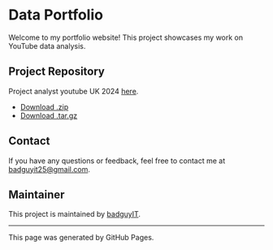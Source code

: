 # Data Portfolio

Welcome to my portfolio website! This project showcases my work on YouTube data analysis.

## Project Repository

Project analyst youtube UK 2024 [here](https://github.com/badguyIT/youtuber_uk).
- [Download .zip](https://github.com/badguyIT/youtuber_uk/archive/refs/heads/main.zip)
- [Download .tar.gz](https://github.com/badguyIT/youtuber_uk/archive/refs/heads/main.tar.gz)

## Contact

If you have any questions or feedback, feel free to contact me at [badguyit25@gmail.com](mailto:badguyit25@gmail.com).

## Maintainer

This project is maintained by [badguyIT](https://github.com/badguyIT).

---

This page was generated by GitHub Pages.
